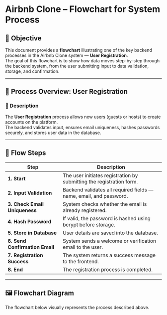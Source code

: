 # Airbnb Clone – Flowchart for System Process

## 🎯 Objective
This document provides a **flowchart** illustrating one of the key backend processes in the Airbnb Clone system — **User Registration**.  
The goal of this flowchart is to show how data moves step-by-step through the backend system, from the user submitting input to data validation, storage, and confirmation.

---

## 🧩 Process Overview: User Registration

### 🧠 Description
The **User Registration** process allows new users (guests or hosts) to create accounts on the platform.  
The backend validates input, ensures email uniqueness, hashes passwords securely, and stores user data in the database.

---

## 🔄 Flow Steps

| Step | Description |
|------|--------------|
| **1. Start** | The user initiates registration by submitting the registration form. |
| **2. Input Validation** | Backend validates all required fields — name, email, and password. |
| **3. Check Email Uniqueness** | System checks whether the email is already registered. |
| **4. Hash Password** | If valid, the password is hashed using bcrypt before storage. |
| **5. Store in Database** | User details are saved into the database. |
| **6. Send Confirmation Email** | System sends a welcome or verification email to the user. |
| **7. Registration Success** | The system returns a success message to the frontend. |
| **8. End** | The registration process is completed. |

---

## 🖼️ Flowchart Diagram
The flowchart below visually represents the process described above.

